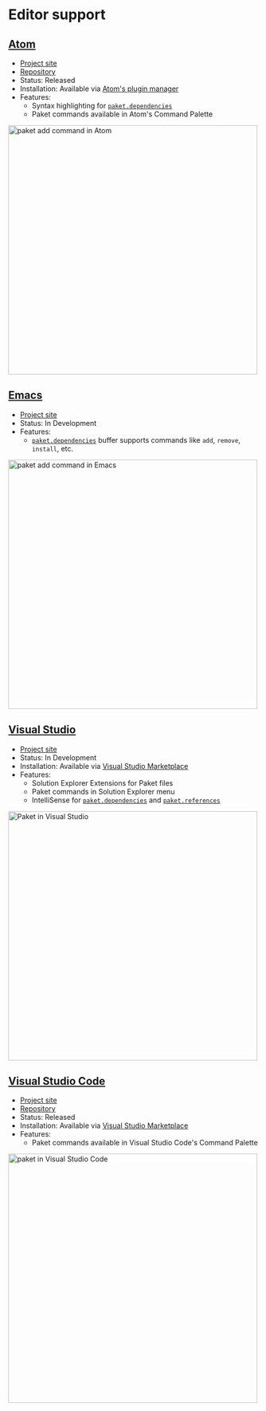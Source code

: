 # Editor support

## [Atom](https://atom.io/)

* [Project site](http://ionide.io)
* [Repository](https://github.com/ionide/ionide-paket)
* Status: Released
* Installation: Available via
  [Atom's plugin manager](https://atom.io/packages/paket)
* Features:
  * Syntax highlighting for [`paket.dependencies`](dependencies-file.html)
  * Paket commands available in Atom's Command Palette

<a href="img/paket-add-atom.gif">
  <img src="img/paket-add-atom.gif"
       alt="paket add command in Atom"
       title="paket add command in Atom"
       width="500">
</a>

## [Emacs](https://www.gnu.org/software/emacs/)

* [Project site](https://github.com/zzdtri/paket.el)
* Status: In Development
* Features:
  * [`paket.dependencies`](dependencies-file.html) buffer supports commands like
    `add`, `remove`, `install`, etc.

<a href="img/paket-add-emacs.gif">
  <img src="img/paket-add-emacs.gif"
       alt="paket add command in Emacs"
       title="paket add command in Emacs"
       width="500">
</a>

## [Visual Studio](https://www.visualstudio.com/)

* [Project site](https://github.com/fsprojects/Paket.VisualStudio)
* Status: In Development
* Installation: Available via
  [Visual Studio Marketplace](https://marketplace.visualstudio.com/items?itemName=SteffenForkmann.PaketforVisualStudio)
* Features:
  * Solution Explorer Extensions for Paket files
  * Paket commands in Solution Explorer menu
  * IntelliSense for [`paket.dependencies`](dependencies-file.html) and
    [`paket.references`](references-files.html)

<a href="img/paket.visualstudio.png">
  <img src="img/paket.visualstudio.png"
       alt="Paket in Visual Studio"
       title="Paket in Visual Studio"
       width="500">
</a>


## [Visual Studio Code](https://code.visualstudio.com/)

* [Project site](http://ionide.io)
* [Repository](https://github.com/ionide/ionide-vscode-paket)
* Status: Released
* Installation: Available via
  [Visual Studio Marketplace](https://marketplace.visualstudio.com/items/Ionide.Ionide-Paket)
* Features:
  * Paket commands available in Visual Studio Code's Command Palette

<a href="img/paket-vscode.gif">
  <img src="img/paket-vscode.gif"
       alt="paket in Visual Studio Code"
       title="paket in VSCode"
       width="500">
</a>
